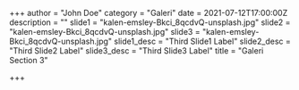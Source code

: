 +++
author = "John Doe"
category = "Galeri"
date = 2021-07-12T17:00:00Z
description = ""
slide1 = "kalen-emsley-Bkci_8qcdvQ-unsplash.jpg"
slide2 = "kalen-emsley-Bkci_8qcdvQ-unsplash.jpg"
slide3 = "kalen-emsley-Bkci_8qcdvQ-unsplash.jpg"
slide1_desc = "Third Slide1 Label"
slide2_desc = "Third Slide2 Label"
slide3_desc = "Third Slide3 Label"
title = "Galeri Section 3"

+++

